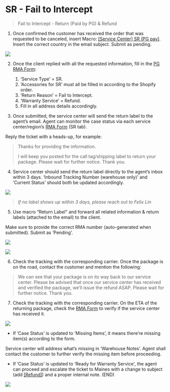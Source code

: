 # SR - Fail to Intercept
> Fail to Intercept - Return (Paid by PG) & Refund

1.  Once confirmed the customer has received the order that was requested to be canceled, insert Macro: <u>[Service Center] SR (PG pay)</u>. Insert the correct country in the email subject. Submit as pending. 

![](https://lh6.googleusercontent.com/B9WsXkXUGJz2mZjdxPtBNdhj_RA0aMjHmyLJj1KIXhqP0qyvR96VTB1p2ZomNWsFZtsHzU-wiEU_l1jXmEAYUXnDFZco-3TAy3lpaN5J4E5txpc1ENwka_Cs8pbb0Th4-LZ78YfyNngGE_Wpgq3Yceoxndy_vkQcL1eCB4I6OxGB84Kw_yzcHsSZLcrc)

2.  Once the client replied with all the requested information, fill in the [PG RMA Form](https://docs.google.com/forms/d/e/1FAIpQLSf5GIKG13O87EsoMWnhCpnZyUxLOqDISNz81wRifBN53Fp7Xw/viewform):

	1.  ‘Service Type’ = SR.
	2.  ‘Accessories for SR’ must all be filled in according to the Shopify order. 
	3.  ‘Return Reason’ = Fail to Intercept.
	4.  ‘Warranty Service’ = Refund.
	5.  Fill in all address details accordingly.

3.  Once submitted, the service center will send the return label to the agent’s email. Agent can monitor the case status via each service center/region’s [RMA Form](https://drive.google.com/drive/folders/1fYeg8mAWoIm7QqNo04HF5kmb49IqBUpa?usp=sharing) (SR tab).
   
   Reply the ticket with a heads-up, for example:
   
> Thanks for providing the information. 
> 
> I will keep you posted for the call tag/shipping label to return your package. Please wait for further notice. Thank you.

4.  Service center should send the return label directly to the agent’s inbox within 3 days. ‘Inbound Tracking Number (warehouse only)’ and ‘Current Status’ should both be updated accordingly.

![](https://lh4.googleusercontent.com/lDx0h0DOqfyCQtzwrBgmCLRGjU4e3973SMu9CJ083jiRhrm2eW1XSKVY-PRJqQ-0QfEwTn8BV9-CKx3ezx5mL-zCERKlK5U9Tfp44TCqQctVWRghuoPpDF6ijgOuneo1WCN129s-YSs6s4pDsD_KNm9Oy50e_hXaVZ2eFaur3wcfDkPvcmNevkKHRcKn)

> *If no label shows up within 3 days, please reach out to Felix Lin*

5.  Use macro “Return Label” and forward all related information & return labels (attached to the email) to the client. 
   
   Make sure to provide the correct RMA number (auto-generated when submitted). Submit as ‘Pending’.

![](https://lh4.googleusercontent.com/4ANs18arRg9mwTn4oqoz7eQ6LMj7BB5jGpHQtRIa5uDDooXAjBkEQwzvACYRnNREZUw3YtXiCkbXO8sz5sULKbZKLOt3vMQTyfQcSmt6IJG42xbIHadjcw-ehJpHnlEKL7DGfWxfDOQphL1n7XyZgecYv9UPOyI1Jprfc1d8s7qiheLwKVuDi7oluVwT)

![](https://lh6.googleusercontent.com/mjzIn7Mk_ntPhWaRYOhEOu98_HotApswtAxP90vHKn4dZ9qkEoyBCPF9UfLBR_LrUSUP_9_2Qb3-dSUbt1i433WufOTTg6YcLIrvMKiLw2Jq3xUPggit-C9gNiewiag9lP4ZJTNX07auGbWU-lcFvbGghma5v2MTfqX8TxA1RCFf3LGqiiQrWJkLrZw8)

6.  Check the tracking with the corresponding carrier. Once the package is on the road, contact the customer and mention the following:

> We can see that your package is on its way back to our service center. Please be advised that once our service center has received and verified the package, we’ll issue the refund ASAP. Please wait for further notice. Thank you.

7. Check the tracking with the corresponding carrier. On the ETA of the returning package, check the [RMA Form](https://drive.google.com/drive/folders/1fYeg8mAWoIm7QqNo04HF5kmb49IqBUpa?usp=sharing) to verify if the service center has received it. 
  
![](https://lh4.googleusercontent.com/hlZGkgsGxrlifPoJDialqF9Qz5H0ZHeIVqyZidNyTN_EI90S4OhyUy4WURBDbD8pkRH6VULo8pv0c36JGBOq1aqddy6QpWjv5xrukiqhACO5Ie0Mi1xA8r1k4P4R-Wmgor3lMt3i__an7u0Xd5997N1awHFBgmhXTkCkw-LQpbrX08q0NUurCls_I2aV)

-   If ‘Case Status’ is updated to ‘Missing Items’, it means there’re missing item(s) according to the form. 
  
  Service center will address what’s missing in ‘Warehouse Notes’. Agent shall contact the customer to further verify the missing item before proceeding.

-   If ‘Case Status’ is updated to ‘Ready for Warranty Service', the agent can proceed and escalate the ticket to Maines with a change to subject (add <u>[Refund]</u>) and a proper internal note. (END)

![](https://lh5.googleusercontent.com/6YAS4dsAKPNMRag_-Q4f94Px9q2LOVUAGxZb5P60j6d2Jc97RT7YtYH5BsPiPB4bBQtmEcL1evHTp6ncXEY5BHKyQxskH_tJoFF0PQYEOxcDpoUCxpNX8D9OQOywSHjY5LD4BHpM2LlQa3VBlsRBwXtut8oD1XvC5tFO5qKF2osgr4MXxMh8yOSk8rPo)